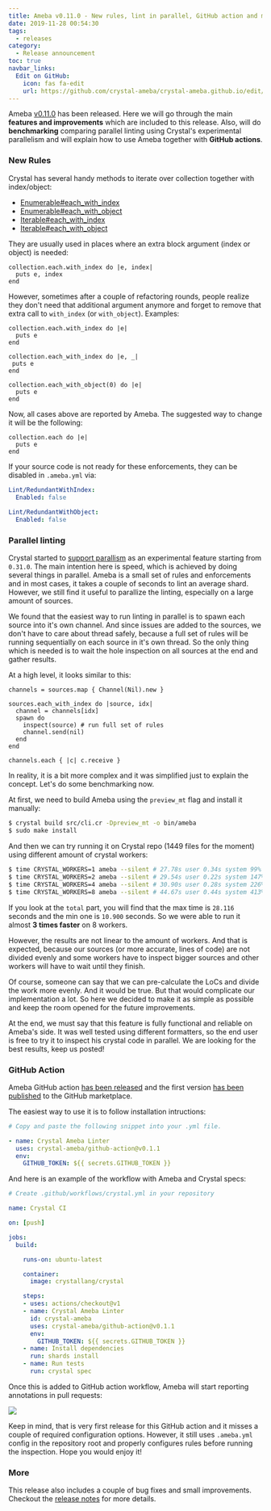 ```yaml
---
title: Ameba v0.11.0 - New rules, lint in parallel, GitHub action and more.
date: 2019-11-28 00:54:30
tags:
  - releases
category:
  - Release announcement
toc: true
navbar_links:
  Edit on GitHub:
    icon: fas fa-edit
    url: https://github.com/crystal-ameba/crystal-ameba.github.io/edit/site/source/_posts/release-v0.11.0.md
---
```


Ameba [v0.11.0](https://github.com/crystal-ameba/ameba/releases/tag/v0.11.0) has been released.
Here we will go through the main **features and improvements** which are included to this
release. Also, will do **benchmarking** comparing parallel linting using
Crystal's experimental parallelism and will explain how to use Ameba together
with **GitHub actions**. 

<!-- more -->

### New Rules

Crystal has several handy methods to iterate over collection together with
index/object:

- [Enumerable#each_with_index](https://crystal-lang.org/api/0.31.1/Enumerable.html#each_with_index(offset=0,&block)-instance-method)
- [Enumerable#each_with_object](https://crystal-lang.org/api/0.31.1/Enumerable.html#each_with_object(obj,&block)-instance-method)
- [Iterable#each_with_index](https://crystal-lang.org/api/0.31.1/Iterable.html#each_with_index(offset=0)-instance-method)
- [Iterable#each_with_object](https://crystal-lang.org/api/0.31.1/Iterable.html#each_with_object(obj)-instance-method)

They are usually used in places where an extra block argument (index or object) is
needed:

```crystal
collection.each.with_index do |e, index|
  puts e, index
end
```

However, sometimes after a couple of refactoring rounds, people realize they
don't need that additional argument anymore and forget to remove that extra call to
`with_index` (or `with_object`). Examples:

```crystal
collection.each.with_index do |e|
  puts e
end

collection.each_with_index do |e, _|
 puts e
end

collection.each_with_object(0) do |e|
  puts e
end
```

Now, all cases above are reported by Ameba. The suggested way to change it will be
the following:

```crystal
collection.each do |e|
  puts e
end
```

If your source code is not ready for these enforcements, they can be disabled in `.ameba.yml` via:

```yml
Lint/RedundantWithIndex:
  Enabled: false
  
Lint/RedundantWithObject:
  Enabled: false
```

### Parallel linting

Crystal started to [support parallism](https://crystal-lang.org/2019/09/06/parallelism-in-crystal.html)
as an experimental feature starting from `0.31.0`. The main intention here is
speed, which is achieved by doing several things in parallel. Ameba is a small set
of rules and enforcements and in most cases, it takes a couple of seconds to lint
an average shard. However, we still find it useful to parallize the linting,
especially on a large amount of sources.

We found that the easiest way to run linting in parallel is to spawn each
source into it's own channel. And since issues are added to the sources, we don't
have to care about thread safely, because a full set of rules will be running
sequentially on each source in it's own thread. So the only thing which is
needed is to wait the hole inspection on all sources at the end and gather results.

At a high level, it looks similar to this:

```crystal
channels = sources.map { Channel(Nil).new }

sources.each_with_index do |source, idx|
  channel = channels[idx]
  spawn do
    inspect(source) # run full set of rules
    channel.send(nil)
  end
end

channels.each { |c| c.receive }
```

In reality, it is a bit more complex and it was simplified just to explain the concept.
Let's do some benchmarking now.

At first, we need to build Ameba using the `preview_mt` flag and install it manually:

```sh
$ crystal build src/cli.cr -Dpreview_mt -o bin/ameba
$ sudo make install
```
 
And then we can try running it on Crystal repo (1449 files for the moment)
using different amount of crystal workers:

```sh
$ time CRYSTAL_WORKERS=1 ameba --silent # 27.78s user 0.34s system 99% cpu 28.116 total
$ time CRYSTAL_WORKERS=2 ameba --silent # 29.54s user 0.22s system 147% cpu 20.184 total
$ time CRYSTAL_WORKERS=4 ameba --silent # 30.90s user 0.28s system 226% cpu 13.742 total
$ time CRYSTAL_WORKERS=8 ameba --silent # 44.67s user 0.44s system 413% cpu 10.900 total
```

If you look at the `total` part, you will find that the max time is `28.116`
seconds and the min one is `10.900` seconds. So we were able to run it
almost **3 times faster** on 8 workers.

However, the results are
not linear to the amount of workers. And that is expected, because our sources
(or more accurate, lines of code) are not divided evenly and some workers have
to inspect bigger sources and other workers will have to wait until they finish.

Of course, someone can say that we can pre-calculate the LoCs and divide the work
more evenly. And it would be true. But that would complicate our implementation
a lot. So here we decided to make it as simple as possible and keep the room
opened for the future improvements.

At the end, we must say that this feature is fully functional and reliable on 
Ameba's side. It was well tested using different formatters, so the end user
is free to try it to inspect his crystal code in parallel. We are looking for
the best results, keep us posted!

### GitHub Action

Ameba GitHub action [has been released](https://github.com/crystal-ameba/github-action)
and the first version [has been published](https://github.com/marketplace/actions/crystal-ameba-linter)
to the GitHub marketplace.

The easiest way to use it is to follow installation intructions:

```yml
# Copy and paste the following snippet into your .yml file.

- name: Crystal Ameba Linter
  uses: crystal-ameba/github-action@v0.1.1
  env:
    GITHUB_TOKEN: ${{ secrets.GITHUB_TOKEN }}
```

And here is an example of the workflow with Ameba and Crystal specs:

```yml
# Create .github/workflows/crystal.yml in your repository

name: Crystal CI

on: [push]

jobs:
  build:

    runs-on: ubuntu-latest

    container:
      image: crystallang/crystal

    steps:
    - uses: actions/checkout@v1
    - name: Crystal Ameba Linter
      id: crystal-ameba
      uses: crystal-ameba/github-action@v0.1.1
      env:
        GITHUB_TOKEN: ${{ secrets.GITHUB_TOKEN }}
    - name: Install dependencies
      run: shards install
    - name: Run tests
      run: crystal spec
```

Once this is added to GitHub action workflow, Ameba will start reporting
annotations in pull requests:

![](https://raw.githubusercontent.com/crystal-ameba/github-action/master/assets/sample.png)

Keep in mind, that is very first release for this GitHub action and it misses a
couple of required configuration options. However, it still uses
`.ameba.yml` config in the repository root and properly configures rules before
running the inspection. Hope you would enjoy it!

### More

This release also includes a couple of bug fixes and small improvements.
Checkout the [release notes](https://github.com/crystal-ameba/ameba/releases/tag/v0.11.0)
for more details.
